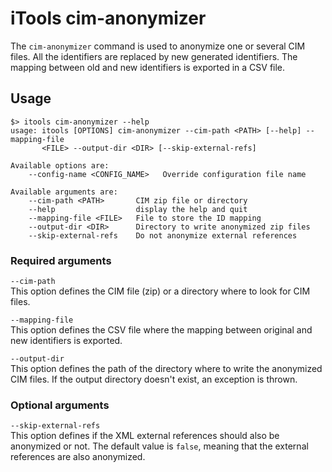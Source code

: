# iTools cim-anonymizer

The `cim-anonymizer` command is used to anonymize one or several CIM files. All the identifiers are replaced by new generated identifiers. The mapping between old and new identifiers is exported in a CSV file.

## Usage
```
$> itools cim-anonymizer --help
usage: itools [OPTIONS] cim-anonymizer --cim-path <PATH> [--help] --mapping-file
       <FILE> --output-dir <DIR> [--skip-external-refs]

Available options are:
    --config-name <CONFIG_NAME>   Override configuration file name

Available arguments are:
    --cim-path <PATH>       CIM zip file or directory
    --help                  display the help and quit
    --mapping-file <FILE>   File to store the ID mapping
    --output-dir <DIR>      Directory to write anonymized zip files
    --skip-external-refs    Do not anonymize external references
```

### Required arguments

`--cim-path`  
This option defines the CIM file (zip) or a directory where to look for CIM files.

`--mapping-file`  
This option defines the CSV file where the mapping between original and new identifiers is exported.

`--output-dir`  
This option defines the path of the directory where to write the anonymized CIM files. If the output directory doesn't exist, an exception is thrown.

### Optional arguments

`--skip-external-refs`  
This option defines if the XML external references should also be anonymized or not. The default value is `false`, meaning that the external references are also anonymized.
